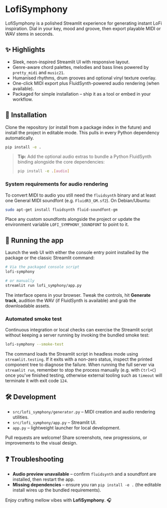 # LofiSymphony

LofiSymphony is a polished Streamlit experience for generating instant LoFi inspiration. Dial in your key, mood and groove, then export playable MIDI or WAV stems in seconds.

## ✨ Highlights
- Sleek, neon-inspired Streamlit UI with responsive layout.
- Genre-aware chord palettes, melodies and bass lines powered by `pretty_midi` and `music21`.
- Humanised rhythms, drum grooves and optional vinyl texture overlay.
- One-click MIDI export plus FluidSynth-powered audio rendering (when available).
- Packaged for simple installation – ship it as a tool or embed in your workflow.

## 🚀 Installation
Clone the repository (or install from a package index in the future) and install the project in editable mode. This pulls in every Python dependency automatically.

```bash
pip install -e .
```

> **Tip:** Add the optional audio extras to bundle a Python FluidSynth binding alongside the core dependencies:
>
> ```bash
> pip install -e .[audio]
> ```

### System requirements for audio rendering
To convert MIDI to audio you still need the `fluidsynth` binary and at least one General MIDI soundfont (e.g. `FluidR3_GM.sf2`). On Debian/Ubuntu:

```bash
sudo apt-get install fluidsynth fluid-soundfont-gm
```

Place any custom soundfonts alongside the project or update the environment variable `LOFI_SYMPHONY_SOUNDFONT` to point to it.

## 🧪 Running the app
Launch the web UI with either the console entry point installed by the package or the classic Streamlit command:

```bash
# Via the packaged console script
lofi-symphony

# or manually
streamlit run lofi_symphony/app.py
```

The interface opens in your browser. Tweak the controls, hit **Generate track**, audition the WAV (if FluidSynth is available) and grab the downloadable assets.

### Automated smoke test
Continuous integration or local checks can exercise the Streamlit script without keeping a server running by invoking the bundled smoke test:

```bash
lofi-symphony --smoke-test
```

The command loads the Streamlit script in headless mode using `streamlit.testing`. If it exits with a non-zero status, inspect the printed component tree to diagnose the failure. When running the full server via `streamlit run`, remember to stop the process manually (e.g. with `Ctrl+C`) once you've finished testing, otherwise external tooling such as `timeout` will terminate it with exit code `124`.

## 🛠️ Development
- `src/lofi_symphony/generator.py` – MIDI creation and audio rendering utilities.
- `src/lofi_symphony/app.py` – Streamlit UI.
- `app.py` – lightweight launcher for local development.

Pull requests are welcome! Share screenshots, new progressions, or improvements to the visual design.

## ❓ Troubleshooting
- **Audio preview unavailable** – confirm `fluidsynth` and a soundfont are installed, then restart the app.
- **Missing dependencies** – ensure you ran `pip install -e .` (the editable install wires up the bundled requirements).

Enjoy crafting mellow vibes with **LofiSymphony**. 🎧
